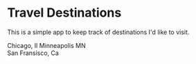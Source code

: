 # Travel Destinations

This is a simple app to keep track of destinations I'd like to visit.

Chicago, Il 
Minneapolis MN  
San Fransisco, Ca
